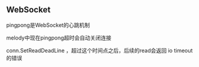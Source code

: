 ## WebSocket



pingpong是WebSocket的心跳机制



melody中现在pingpong超时会自动关闭连接



conn.SetReadDeadLine ，超过这个时间点之后，后续的read会返回 io timeout的错误

